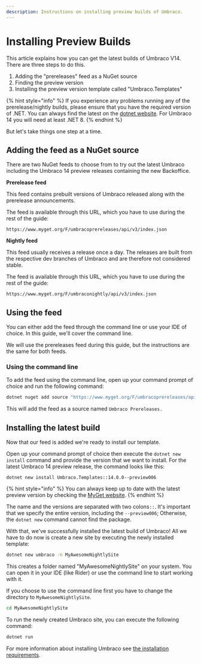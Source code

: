 ```yaml
---
description: Instructions on installing preview builds of Umbraco.
---
```


# Installing Preview Builds

This article explains how you can get the latest builds of Umbraco V14. There are three steps to do this.

1. Adding the "prereleases" feed as a NuGet source
2. Finding the preview version
3. Installing the preview version template called "Umbraco.Templates"

{% hint style="info" %}
If you experience any problems running any of the prerelease/nightly builds, please ensure that you have the required version of .NET. You can always find the latest on the [dotnet website](https://dotnet.microsoft.com/en-us/). For Umbraco 14 you will need at least .NET 8.
{% endhint %}

But let's take things one step at a time.

## Adding the feed as a NuGet source

There are two NuGet feeds to choose from to try out the latest Umbraco including the Umbraco 14 preview releases containing the new Backoffice.

**Prerelease feed**

This feed contains prebuilt versions of Umbraco released along with the prerelease announcements.

The feed is available through this URL, which you have to use during the rest of the guide:

```
https://www.myget.org/F/umbracoprereleases/api/v3/index.json
```

**Nightly feed**

This feed usually receives a release once a day. The releases are built from the respective dev branches of Umbraco and are therefore not considered stable.

The feed is available through this URL, which you have to use during the rest of the guide:

```
https://www.myget.org/F/umbraconightly/api/v3/index.json
```

## Using the feed

You can either add the feed through the command line or use your IDE of choice. In this guide, we'll cover the command line.

We will use the prereleases feed during this guide, but the instructions are the same for both feeds.

### Using the command line

To add the feed using the command line, open up your command prompt of choice and run the following command:

```bash
dotnet nuget add source "https://www.myget.org/F/umbracoprereleases/api/v3/index.json" -n "Umbraco Prereleases"
```

This will add the feed as a source named `Umbraco Prereleases.`

## Installing the latest build

Now that our feed is added we're ready to install our template.

Open up your command prompt of choice then execute the `dotnet new install` command and provide the version that we want to install. For the latest Umbraco 14 preview release, the command looks like this:

```
dotnet new install Umbraco.Templates::14.0.0--preview006
```

{% hint style="info" %}
You can always keep up to date with the latest preview version by checking the [MyGet website](https://www.myget.org/feed/umbraconightly/package/nuget/Umbraco.Templates).
{% endhint %}

The name and the versions are separated with two colons`::`. It's important that we specify the entire version, including the `--preview006`; Otherwise, the `dotnet new` command cannot find the package.

With that, we've successfully installed the latest build of Umbraco! All we have to do now is create a new site by executing the newly installed template:

```bash
dotnet new umbraco -n MyAwesomeNightlySite
```

This creates a folder named "MyAwesomeNightlySite" on your system. You can open it in your IDE (like Rider) or use the command line to start working with it.

If you choose to use the command line first you have to change the directory to `MyAwesomeNightlySite`.

```bash
cd MyAwesomeNightlySite
```

To run the newly created Umbraco site, you can execute the following command:

```bash
dotnet run
```

For more information about installing Umbraco see [the installation requirements](alpha-release.md).
